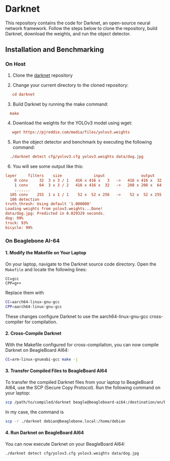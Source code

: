 # Darknet 

This repository contains the code for Darknet, an open-source neural network framework. Follow the steps below to clone the repository, build Darknet, download the weights, and run the object detector.

## Installation and Benchmarking 

### On Host 

1. Clone the [darknet](https://github.com/pjreddie/darknet) repository

2. Change your current directory to the cloned repository:

```ini
   cd darknet

```

3. Build Darknet by running the make command:
```ini
  make
```

4.  Download the weights for the YOLOv3 model using wget:

```ini
   wget https://pjreddie.com/media/files/yolov3.weights
```

5. Run the object detector and benchmark by executing the following command:

 ```ini
   ./darknet detect cfg/yolov3.cfg yolov3.weights data/dog.jpg
``` 

6. You will see some output like this:

```ini
layer     filters    size              input                output
    0 conv     32  3 x 3 / 1   416 x 416 x   3   ->   416 x 416 x  32  0.299 BFLOPs
    1 conv     64  3 x 3 / 2   416 x 416 x  32   ->   208 x 208 x  64  1.595 BFLOPs
    .......
  105 conv    255  1 x 1 / 1    52 x  52 x 256   ->    52 x  52 x 255  0.353 BFLOPs
  106 detection
truth_thresh: Using default '1.000000'
Loading weights from yolov3.weights...Done!
data/dog.jpg: Predicted in 0.029329 seconds.
dog: 99%
truck: 93%
bicycle: 99%
```

### On Beaglebone AI-64 

#### 1. Modify the Makefile on Your Laptop

On your laptop, navigate to the Darknet source code directory. Open the `Makefile` and locate the following lines:

```make
CC=gcc
CPP=g++
```
Replace them with 

```bash
CC=aarch64-linux-gnu-gcc
CPP=aarch64-linux-gnu-gcc
```
These changes configure Darknet to use the aarch64-linux-gnu-gcc cross-compiler for compilation.

#### 2. Cross-Compile Darknet

With the Makefile configured for cross-compilation, you can now compile Darknet on BeagleBoard AI64:

```bash
CC=arm-linux-gnueabi-gcc make -j
```

#### 3. Transfer Compiled Files to BeagleBoard AI64

To transfer the compiled Darknet files from your laptop to BeagleBoard AI64, use the SCP (Secure Copy Protocol). Run the following command on your laptop: 
 
 ```bash
 scp /path/to/compiled/darknet beagle@beagleboard-ai64:/destination/on/beagleboard
```
In my case, the command is

```bash 
scp -r ./darknet debian@beaglebone.local:/home/debian
```
#### 4. Run Darknet on BeagleBoard AI64

You can now execute Darknet on your BeagleBoard AI64:

```bash
./darknet detect cfg/yolov3.cfg yolov3.weights data/dog.jpg
```